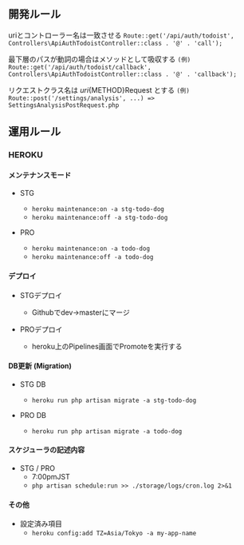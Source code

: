## 開発ルール
uriとコントローラー名は一致させる
`Route::get('/api/auth/todoist', Controllers\ApiAuthTodoistController::class . '@' . 'call');`

最下層のパスが動詞の場合はメソッドとして吸収する
`(例) Route::get('/api/auth/todoist/callback', Controllers\ApiAuthTodoistController::class . '@' . 'callback');`

リクエストクラス名は ${uri}${METHOD}Request とする
`(例) Route::post('/settings/analysis', ...) => SettingsAnalysisPostRequest.php`

## 運用ルール
### HEROKU
#### メンテナンスモード
- STG
  - `heroku maintenance:on -a stg-todo-dog`
  - `heroku maintenance:off -a stg-todo-dog`
    
- PRO
  - `heroku maintenance:on -a todo-dog`
  - `heroku maintenance:off -a todo-dog`
#### デプロイ
- STGデプロイ
  - Githubでdev→masterにマージ
    
- PROデプロイ
  - heroku上のPipelines画面でPromoteを実行する
    
#### DB更新 (Migration)
- STG DB
  - `heroku run php artisan migrate -a stg-todo-dog`

- PRO DB
  - `heroku run php artisan migrate -a todo-dog`

#### スケジューラの記述内容
- STG / PRO
  - 7:00pmJST
  - `php artisan schedule:run >> ./storage/logs/cron.log 2>&1`
    
#### その他
- 設定済み項目
  - `heroku config:add TZ=Asia/Tokyo -a my-app-name`

